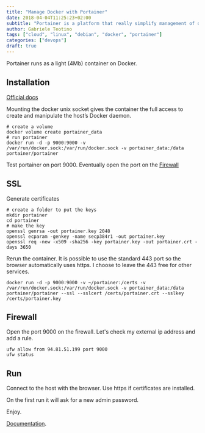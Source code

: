 ```yaml
---
title: "Manage Docker with Portainer"
date: 2018-04-04T11:25:23+02:00
subtitle: "Portainer is a platform that really simplify management of docker environments"
author: Gabriele Teotino
tags: ["cloud", "linux", "debian", "docker", "portainer"]
categories: ["devops"]
draft: true
---
```


Portainer runs as a light (4Mb) container on Docker.

<!--more-->
## Installation
[Official docs](https://portainer.io/install.html)

Mounting the docker unix socket gives the container the full access to create and manipulate the host’s Docker daemon.

```shell
# create a volume
docker volume create portainer_data
# run portainer
docker run -d -p 9000:9000 -v /var/run/docker.sock:/var/run/docker.sock -v portainer_data:/data portainer/portainer
```

Test portainer on port 9000.
Eventually open the port on the [Firewall](firewall)

## SSL

Generate certificates

```shell
# create a folder to put the keys
mkdir portainer
cd portainer
# make the key
openssl genrsa -out portainer.key 2048
openssl ecparam -genkey -name secp384r1 -out portainer.key
openssl req -new -x509 -sha256 -key portainer.key -out portainer.crt -days 3650
```

Rerun the container. It is possible to use the standard 443 port so the browser automatically uses https. I choose to leave the 443 free for other services.

```shell
docker run -d -p 9000:9000 -v ~/portainer:/certs -v /var/run/docker.sock:/var/run/docker.sock -v portainer_data:/data portainer/portainer --ssl --sslcert /certs/portainer.crt --sslkey /certs/portainer.key
```

## Firewall
Open the port 9000 on the firewall. Let's check my external ip address and add a rule.

```shell
ufw allow from 94.81.51.199 port 9000
ufw status
```

## Run

Connect to the host with the browser. Use https if certificates are installed.

On the first run it will ask for a new admin password.


Enjoy.

[Documentation](https://portainer.readthedocs.io/en/stable/index.html).
